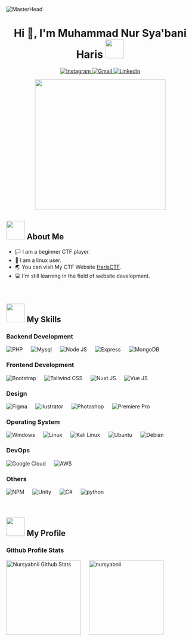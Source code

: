 ![MasterHead](https://www.pramukhdigital.com/wp-content/uploads/2018/07/New-PNC-Animated-Banners.gif)
<h1 align="center">Hi 👋, I'm Muhammad Nur Sya'bani Haris <picture><img src="https://media.tenor.com/2dkNjV4qsrUAAAAi/707-mystic-messenger.gif" width=50px /></picture></h1>

<p align="center">
<a href="https://instagram.com/nursyabnii">
    <img alt="Instagram" src="https://img.shields.io/badge/Instagram-%23E4405F.svg?style=for-the-badge&logo=Instagram&logoColor=white">
  </a>
  <a href="mailto:baniharis12@gmail.com">
    <img alt="Gmail" src="https://img.shields.io/badge/Gmail-D14836?style=for-the-badge&logo=gmail&logoColor=white">
  </a>
  <a href="https://id.linkedin.com/in/nursyabani28">
    <img alt="Linkedin" src="https://img.shields.io/badge/linkedin-%230077B5.svg?style=for-the-badge&logo=linkedin&logoColor=white">
  </a>
</p>
<p align="center">
    <picture><img src="https://buat.web.id/wp-content/uploads/2020/02/Web-Design-Dan-Web-Developer-Di-Indonesia.gif" width=350px /></picture>    
</p>

## <picture><img src="https://media.tenor.com/thF-4X-idtEAAAAi/hack-hacker.gif" width=50px /></picture> About Me
- :white_flag: I am a beginner CTF player.
- :penguin: I am a linux user.
- :earth_asia: You can visit My CTF Website [HarisCTF](http://18.141.159.226/).
- :computer: I'm still learning in the field of website development.

<br>

## <picture><img src="https://media.tenor.com/dHk-LfzHrtwAAAAi/linux-computer.gif" width=50px /></picture> My Skills

###  Backend Development

<p align="left">  
    <img alt="PHP" src="https://img.shields.io/badge/PHP-777BB4?style=for-the-badge&logo=php&logoColor=white">
  &emsp;
    <img alt="Mysql" src="https://img.shields.io/badge/mysql-%2300f.svg?style=for-the-badge&logo=mysql&logoColor=white">
  &emsp;
    <img alt="Node JS" src="https://img.shields.io/badge/node.js-6DA55F?style=for-the-badge&logo=node.js&logoColor=white">
  &emsp;
    <img alt="Express" src="https://img.shields.io/badge/express.js-%23404d59.svg?style=for-the-badge&logo=express&logoColor=%2361DAFB">
  &emsp;
    <img alt="MongoDB" src="https://img.shields.io/badge/MongoDB-4EA94B?style=for-the-badge&logo=mongodb&logoColor=white">
</p>

### Frontend Development

<p align="left"> 
    <img alt="Bootstrap" src="https://img.shields.io/badge/Bootstrap-563D7C?style=for-the-badge&logo=bootstrap&logoColor=white">
  &emsp;
    <img alt="Tailwind CSS" src="https://img.shields.io/badge/tailwindcss-%2338B2AC.svg?style=for-the-badge&logo=tailwind-css&logoColor=white">
  &emsp;
    <img alt="Nuxt JS" src="https://img.shields.io/badge/Nuxt-002E3B?style=for-the-badge&logo=nuxtdotjs&logoColor=#00DC82">    
  &emsp;
    <img alt="Vue JS" src="https://img.shields.io/badge/Vue.js-35495E?style=for-the-badge&logo=vue.js&logoColor=4FC08D">
</p>

### Design

<p align="left"> 
       <img alt="Figma" src="https://img.shields.io/badge/figma-%23F24E1E.svg?style=for-the-badge&logo=figma&logoColor=white">
  &emsp;
      <img alt="Ilustrator" src="https://img.shields.io/badge/Adobe%20Illustrator-FF9A00?style=for-the-badge&logo=adobe%20illustrator&logoColor=white">
  &emsp;
      <img alt="Photoshop" src="https://img.shields.io/badge/Adobe%20Photoshop-31A8FF?style=for-the-badge&logo=Adobe%20Photoshop&logoColor=black">
  &emsp;
      <img alt="Premiere Pro" src="https://img.shields.io/badge/Adobe%20Premiere%20Pro-9999FF?style=for-the-badge&logo=Adobe%20Premiere%20Pro&logoColor=white">
</p>

### Operating System

<p align="left"> 
     <img alt="Windows" src="https://img.shields.io/badge/Windows-0078D6?style=for-the-badge&logo=windows&logoColor=white">
 &emsp;
     <img alt="Linux" src="https://img.shields.io/badge/Linux-FCC624?style=for-the-badge&logo=linux&logoColor=black">
  &emsp;
     <img alt="Kali Linux" src="https://img.shields.io/badge/Kali_Linux-557C94?style=for-the-badge&logo=kali-linux&logoColor=white">
  &emsp;
     <img alt="Ubuntu" src="https://img.shields.io/badge/Ubuntu-E95420?style=for-the-badge&logo=ubuntu&logoColor=white">
  &emsp;
     <img alt="Debian" src="https://img.shields.io/badge/Debian-A81D33?style=for-the-badge&logo=debian&logoColor=white">
</p>

### DevOps
<p align="left">  
    <img alt="Google Cloud" src="https://img.shields.io/badge/GoogleCloud-%234285F4.svg?style=for-the-badge&logo=google-cloud&logoColor=white">
  &emsp;
    <img alt="AWS" src="https://img.shields.io/badge/Amazon_AWS-232F3E?style=for-the-badge&logo=amazon-aws&logoColor=white">
</p>

### Others

<p align="left">  
     <img alt="NPM" src="https://img.shields.io/badge/NPM-%23CB3837.svg?style=for-the-badge&logo=npm&logoColor=white">
  &emsp; 
     <img alt="Unity" src="https://img.shields.io/badge/Unity-100000?style=for-the-badge&logo=unity&logoColor=white">  
  &emsp;
     <img alt="C#" src="https://img.shields.io/badge/C%23-239120?style=for-the-badge&logo=c-sharp&logoColor=white"> 
  &emsp;
     <img alt="python" src="https://img.shields.io/badge/Python-3776AB?style=for-the-badge&logo=python&logoColor=white">     
</p>

<br>

## <picture><img src="https://media.tenor.com/q4L3wKD-P7YAAAAj/hydra-we-bhack.gif" width=50px /></picture>  My Profile

### Github Profile Stats

<p align="left">
    <img alt="Nursyabnii Github Stats" src="https://github-readme-stats.vercel.app/api?username=nursyabnii&show_icons=true&count_private=true&locale=en&theme=tokyonight&layout=compact" height="200px"/></a>
&emsp;
    <img src="https://github-readme-stats.vercel.app/api/top-langs?username=nursyabnii&langs_count=10&show_icons=true&locale=en&theme=tokyonight" alt="nursyabnii" height="200px"/>
</p>
